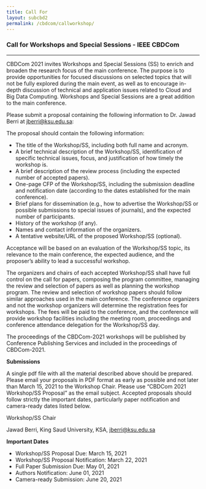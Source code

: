 ```yaml
---
title: Call For 
layout: subcbd2
permalink: /cbdcom/callworkshop/
---
```

<h3>Call for Workshops and Special Sessions - IEEE CBDCom</h3>

<hr/>
<p>CBDCom 2021 invites Workshops and Special Sessions (SS) to enrich and broaden the research focus of the main conference. The purpose is to provide opportunities for focused discussions on selected topics that will not be fully explored during the main event, as well as to encourage in-depth discussion of technical and application issues related to Cloud and Big Data Computing. Workshops and Special Sessions are a great addition to the main conference.
</p><p>
Please submit a proposal containing the following information to Dr. Jawad Berri at <a href="mailto:jberri@ksu.edu.sa">jberri@ksu.edu.sa</a>:
</p><p>The proposal should contain the following information:
</p>
<ul><li>The title of the Workshop/SS, including both full name and acronym.
</li><li>A brief technical description of the Workshop/SS, identification of specific technical issues, focus, and justification of how timely the workshop is.
</li><li>A brief description of the review process (including the expected number of accepted papers).
</li><li>One-page CFP of the Workshop/SS, including the submission deadline and notification date (according to the dates established for the main conference).
</li><li>Brief plans for dissemination (e.g., how to advertise the Workshop/SS or possible submissions to special issues of journals), and the expected number of participants.
</li><li>History of the workshop (if any).
</li><li>Names and contact information of the organizers.
</li><li>A tentative website/URL of the proposed Workshop/SS (optional).
 </li></ul>
<p>Acceptance will be based on an evaluation of the Workshop/SS topic, its relevance to the main conference, the expected audience, and the proposer’s ability to lead a successful workshop.
</p><p>The organizers and chairs of each accepted Workshop/SS shall have full control on the call for papers, composing the program committee, managing the review and selection of papers as well as planning the workshop program. The review and selection of workshop papers should follow similar approaches used in the main conference. The conference organizers and not the workshop organizers will determine the registration fees for workshops. The fees will be paid to the conference, and the conference will provide workshop facilities including the meeting room, proceedings and conference attendance delegation for the Workshop/SS day. 
</p><p>The proceedings of the CBDCom-2021 workshops will be published by Conference Publishing Services and included in the proceedings of CBDCom-2021.
</p><p><b>Submissions</b>
</p><p>A single pdf file with all the material described above should be prepared. Please email your proposals in PDF format as early as possible and not later than March 15, 2021 to the Workshop Chair. Please use “CBDCom 2021 Workshop/SS Proposal” as the email subject. Accepted proposals should follow strictly the important dates, particularly paper notification and camera-ready dates listed below.
</p><p>Workshop/SS Chair
</p><p>Jawad Berri, King Saud University, KSA, <a href="mailto:jberri@ksu.edu.sa">jberri@ksu.edu.sa</a>
</p><p><b>Important Dates
</b></p>
<ul><li>Workshop/SS Proposal Due: March 15, 2021
</li><li>Workshop/SS Proposal Notification: March 22, 2021
</li><li>Full Paper Submission Due: May 01, 2021
</li><li>Authors Notification: June 01, 2021
</li><li>Camera-ready Submission: June 20, 2021
 </li></ul>

